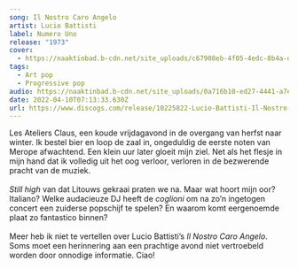 ```yaml
---
song: Il Nostro Caro Angelo
artist: Lucio Battisti
label: Numero Uno
release: "1973"
cover:
  - https://naaktinbad.b-cdn.net/site_uploads/c67908eb-4f05-4edc-8b4a-db4903fe468e.jpg
tags:
  - Art pop
  - Progressive pop
audio: https://naaktinbad.b-cdn.net/site_uploads/0a716b10-ed27-4441-a7ec-c414f8c74403.mp3
date: 2022-04-10T07:13:33.630Z
url: https://www.discogs.com/release/10225822-Lucio-Battisti-Il-Nostro-Caro-Angelo
---
```

Les Ateliers Claus, een koude vrijdagavond in de overgang van herfst naar winter. Ik bestel bier en loop de zaal in, ongeduldig de eerste noten van Merope afwachtend. Een klein uur later gloeit mijn ziel. Net als het flesje in mijn hand dat ik volledig uit het oog verloor, verloren in de bezwerende pracht van de muziek.\
\
*Still high* van dat Litouws gekraai praten we na. Maar wat hoort mijn oor? Italiano? Welke audacieuze DJ heeft de *coglioni* om na zo’n ingetogen concert een zuiderse popschijf te spelen? En waarom komt eergenoemde plaat zo fantastico binnen?\
\
Meer heb ik niet te vertellen over Lucio Battisti’s *Il Nostro Caro Angelo*. Soms moet een herinnering aan een prachtige avond niet vertroebeld worden door onnodige informatie. Ciao!